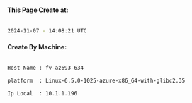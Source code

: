 
   
#### This Page Create at:

```bash

2024-11-07 - 14:08:21 UTC

```

#### Create By Machine:

```bash

Host Name : fv-az693-634

platform  : Linux-6.5.0-1025-azure-x86_64-with-glibc2.35

Ip Local  : 10.1.1.196

```

